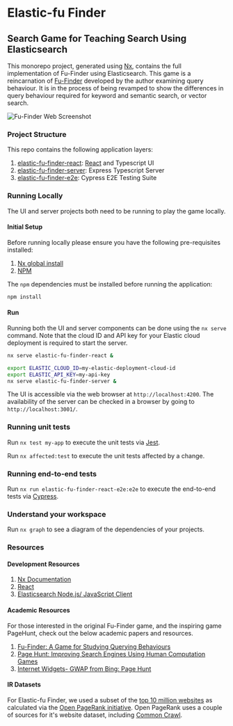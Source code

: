 # Elastic-fu Finder

## Search Game for Teaching Search Using Elasticsearch

This monorepo project, generated using [Nx](https://nx.dev), contains the full implementation of Fu-Finder using Elasticsearch. This game is a reincarnation of [Fu-Finder](https://citeseerx.ist.psu.edu/document?repid=rep1&type=pdf&doi=557f75dc9f1252639566822d9cb94496b2fc785a) developed by the author examining query behaviour. It is in the process of being revamped to show the differences in query behaviour required for keyword and semantic search, or vector search.

![Fu-Finder Web Screenshot](./docs/screenshots/fu-finder-web.png)

### Project Structure

This repo contains the following application layers:

1. [elastic-fu-finder-react](./apps/elastic-fu-finder/): [React](https://reactjs.org) and Typescript UI
2. [elastic-fu-finder-server](./apps/elastic-fu-finder-server/): Express Typescript Server
3. [elastic-fu-finder-e2e](./apps/elastic-fu-finder-e2e/): Cypress E2E Testing Suite

### Running Locally

The UI and server projects both need to be running to play the game locally. 

#### Initial Setup

Before running locally please ensure you have the following pre-requisites installed:

1. [Nx global install](https://nx.dev/getting-started/installation#installing-nx-globally)
2. [NPM](https://docs.npmjs.com/downloading-and-installing-node-js-and-npm)

The `npm` dependencies must be installed before running the application:

```sh
npm install
```
#### Run

Running both the UI and server components can be done using the `nx serve` command. Note that the cloud ID and API key for your Elastic cloud deployment is required to start the server.

```sh
nx serve elastic-fu-finder-react &

export ELASTIC_CLOUD_ID=my-elastic-deployment-cloud-id
export ELASTIC_API_KEY=my-api-key
nx serve elastic-fu-finder-server &
```

The UI is accessible via the web browser at `http://localhost:4200`. The availability of the server can be checked in a browser by going to `http://localhost:3001/`.

### Running unit tests

Run `nx test my-app` to execute the unit tests via [Jest](https://jestjs.io).

Run `nx affected:test` to execute the unit tests affected by a change.

### Running end-to-end tests

Run `nx run elastic-fu-finder-react-e2e:e2e` to execute the end-to-end tests via [Cypress](https://www.cypress.io).

### Understand your workspace

Run `nx graph` to see a diagram of the dependencies of your projects.

### Resources

#### Development Resources

1. [Nx Documentation](https://nx.dev)
2. [React](https://reactjs.org)
3. [Elasticsearch Node.js/ JavaScript Client](https://www.elastic.co/guide/en/elasticsearch/client/javascript-api/current/index.html)

#### Academic Resources

For those interested in the original Fu-Finder game, and the inspiring game PageHunt, check out the below academic papers and resources.

1. [Fu-Finder: A Game for Studying Querying Behaviours](https://citeseerx.ist.psu.edu/document?repid=rep1&type=pdf&doi=557f75dc9f1252639566822d9cb94496b2fc785a)
2. [Page Hunt: Improving Search Engines Using
Human Computation Games](https://citeseerx.ist.psu.edu/document?repid=rep1&type=pdf&doi=cd51ccd0dd2dbb1065671ad1637ebd570ecab1eb)
3. [Internet Widgets- GWAP from Bing: Page Hunt](http://internetwidgets.blogspot.com/2009/11/gwap-from-bing-page-hunt.html)

#### IR Datasets

For Elastic-fu Finder, we used a subset of the [top 10 million websites](https://www.domcop.com/top-10-million-websites) as calculated via the [Open PageRank initiative](https://www.domcop.com/openpagerank/what-is-openpagerank). Open PageRank uses a couple of sources for it's website dataset, including [Common Crawl](https://commoncrawl.org/).
